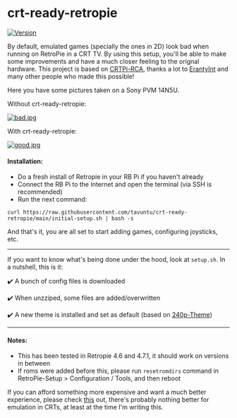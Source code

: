 # crt-ready-retropie

[![Version](http://img.shields.io/:beta-0.0.2-green.svg)](https://github.com/tavuntu/crt-ready-retropie)

By default, emulated games (specially the ones in 2D) look bad when running on RetroPie in a CRT TV. By using this setup, you'll be able to make some improvements and have a much closer feeling to the orignal hardware. This project is based on [CRTPi-RCA](https://github.com/crtpi/CRTPi-RCA), thanks a lot to [ErantyInt](https://github.com/crtpi) and many other people who made this possible!

Here you have some pictures taken on a Sony PVM 14N5U.

Without crt-ready-retropie:

[![bad.jpg](https://i.postimg.cc/4dGp93k0/bad.jpg)](https://postimg.cc/bG6GXpv0)

With crt-ready-retropie:

[![good.jpg](https://i.postimg.cc/3xycNk9F/good.jpg)](https://postimg.cc/w1pVbTC1)

#### Installation:

* Do a fresh install of Retropie in your RB Pi if you haven't already
* Connect the RB Pi to the Internet and open the terminal (via SSH is recommended)
* Run the next command:
```
curl https://raw.githubusercontent.com/tavuntu/crt-ready-retropie/main/initial-setup.sh | bash -s
```

And that's it, you are all set to start adding games, configuring joysticks, etc.

---

If you want to know what's being done under the hood, look at `setup.sh`. In a nutshell, this is it:

:heavy_check_mark: A bunch of config files is downloaded

:heavy_check_mark: When unzziped, some files are added/overwritten

:heavy_check_mark: A new theme is installed and set as default (based on [240p-Theme](https://github.com/PietDAmore/240p-Theme))

---

#### Notes:

* This has been tested in Retropie 4.6 and 4.7.1, it should work on versions in between
* If roms were added before this, please run ```resetromdirs``` command in RetroPie-Setup > Configuration / Tools, and then reboot

If you can afford something more expensive and want a much better experience, please check [this](https://www.rgb-pi.com/) out, there's probably nothing better for emulation in CRTs, at least at the time I'm writing this.
